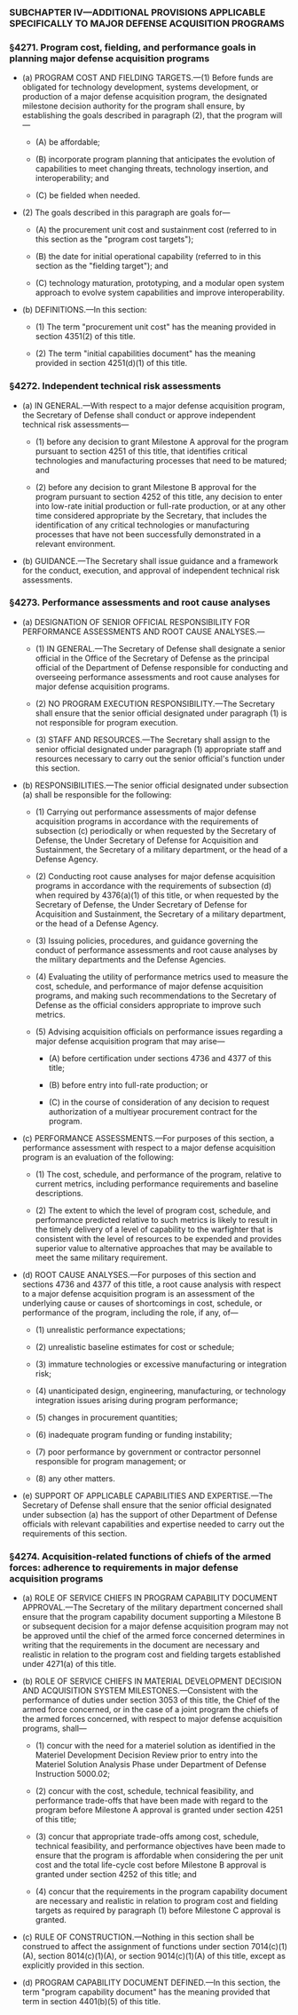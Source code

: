 ### SUBCHAPTER IV—ADDITIONAL PROVISIONS APPLICABLE SPECIFICALLY TO MAJOR DEFENSE ACQUISITION PROGRAMS

### §4271. Program cost, fielding, and performance goals in planning major defense acquisition programs
* (a) PROGRAM COST AND FIELDING TARGETS.—(1) Before funds are obligated for technology development, systems development, or production of a major defense acquisition program, the designated milestone decision authority for the program shall ensure, by establishing the goals described in paragraph (2), that the program will—

  * (A) be affordable;

  * (B) incorporate program planning that anticipates the evolution of capabilities to meet changing threats, technology insertion, and interoperability; and

  * (C) be fielded when needed.


* (2) The goals described in this paragraph are goals for—

  * (A) the procurement unit cost and sustainment cost (referred to in this section as the "program cost targets");

  * (B) the date for initial operational capability (referred to in this section as the "fielding target"); and

  * (C) technology maturation, prototyping, and a modular open system approach to evolve system capabilities and improve interoperability.


* (b) DEFINITIONS.—In this section:

  * (1) The term "procurement unit cost" has the meaning provided in section 4351(2) of this title.

  * (2) The term "initial capabilities document" has the meaning provided in section 4251(d)(1) of this title.

### §4272. Independent technical risk assessments
* (a) IN GENERAL.—With respect to a major defense acquisition program, the Secretary of Defense shall conduct or approve independent technical risk assessments—

  * (1) before any decision to grant Milestone A approval for the program pursuant to section 4251 of this title, that identifies critical technologies and manufacturing processes that need to be matured; and

  * (2) before any decision to grant Milestone B approval for the program pursuant to section 4252 of this title, any decision to enter into low-rate initial production or full-rate production, or at any other time considered appropriate by the Secretary, that includes the identification of any critical technologies or manufacturing processes that have not been successfully demonstrated in a relevant environment.


* (b) GUIDANCE.—The Secretary shall issue guidance and a framework for the conduct, execution, and approval of independent technical risk assessments.

### §4273. Performance assessments and root cause analyses
* (a) DESIGNATION OF SENIOR OFFICIAL RESPONSIBILITY FOR PERFORMANCE ASSESSMENTS AND ROOT CAUSE ANALYSES.—

  * (1) IN GENERAL.—The Secretary of Defense shall designate a senior official in the Office of the Secretary of Defense as the principal official of the Department of Defense responsible for conducting and overseeing performance assessments and root cause analyses for major defense acquisition programs.

  * (2) NO PROGRAM EXECUTION RESPONSIBILITY.—The Secretary shall ensure that the senior official designated under paragraph (1) is not responsible for program execution.

  * (3) STAFF AND RESOURCES.—The Secretary shall assign to the senior official designated under paragraph (1) appropriate staff and resources necessary to carry out the senior official's function under this section.


* (b) RESPONSIBILITIES.—The senior official designated under subsection (a) shall be responsible for the following:

  * (1) Carrying out performance assessments of major defense acquisition programs in accordance with the requirements of subsection (c) periodically or when requested by the Secretary of Defense, the Under Secretary of Defense for Acquisition and Sustainment, the Secretary of a military department, or the head of a Defense Agency.

  * (2) Conducting root cause analyses for major defense acquisition programs in accordance with the requirements of subsection (d) when required by 4376(a)(1) of this title, or when requested by the Secretary of Defense, the Under Secretary of Defense for Acquisition and Sustainment, the Secretary of a military department, or the head of a Defense Agency.

  * (3) Issuing policies, procedures, and guidance governing the conduct of performance assessments and root cause analyses by the military departments and the Defense Agencies.

  * (4) Evaluating the utility of performance metrics used to measure the cost, schedule, and performance of major defense acquisition programs, and making such recommendations to the Secretary of Defense as the official considers appropriate to improve such metrics.

  * (5) Advising acquisition officials on performance issues regarding a major defense acquisition program that may arise—

    * (A) before certification under sections 4736 and 4377 of this title;

    * (B) before entry into full-rate production; or

    * (C) in the course of consideration of any decision to request authorization of a multiyear procurement contract for the program.


* (c) PERFORMANCE ASSESSMENTS.—For purposes of this section, a performance assessment with respect to a major defense acquisition program is an evaluation of the following:

  * (1) The cost, schedule, and performance of the program, relative to current metrics, including performance requirements and baseline descriptions.

  * (2) The extent to which the level of program cost, schedule, and performance predicted relative to such metrics is likely to result in the timely delivery of a level of capability to the warfighter that is consistent with the level of resources to be expended and provides superior value to alternative approaches that may be available to meet the same military requirement.


* (d) ROOT CAUSE ANALYSES.—For purposes of this section and sections 4736 and 4377 of this title, a root cause analysis with respect to a major defense acquisition program is an assessment of the underlying cause or causes of shortcomings in cost, schedule, or performance of the program, including the role, if any, of—

  * (1) unrealistic performance expectations;

  * (2) unrealistic baseline estimates for cost or schedule;

  * (3) immature technologies or excessive manufacturing or integration risk;

  * (4) unanticipated design, engineering, manufacturing, or technology integration issues arising during program performance;

  * (5) changes in procurement quantities;

  * (6) inadequate program funding or funding instability;

  * (7) poor performance by government or contractor personnel responsible for program management; or

  * (8) any other matters.


* (e) SUPPORT OF APPLICABLE CAPABILITIES AND EXPERTISE.—The Secretary of Defense shall ensure that the senior official designated under subsection (a) has the support of other Department of Defense officials with relevant capabilities and expertise needed to carry out the requirements of this section.

### §4274. Acquisition-related functions of chiefs of the armed forces: adherence to requirements in major defense acquisition programs
* (a) ROLE OF SERVICE CHIEFS IN PROGRAM CAPABILITY DOCUMENT APPROVAL.—The Secretary of the military department concerned shall ensure that the program capability document supporting a Milestone B or subsequent decision for a major defense acquisition program may not be approved until the chief of the armed force concerned determines in writing that the requirements in the document are necessary and realistic in relation to the program cost and fielding targets established under 4271(a) of this title.

* (b) ROLE OF SERVICE CHIEFS IN MATERIAL DEVELOPMENT DECISION AND ACQUISITION SYSTEM MILESTONES.—Consistent with the performance of duties under section 3053 of this title, the Chief of the armed force concerned, or in the case of a joint program the chiefs of the armed forces concerned, with respect to major defense acquisition programs, shall—

  * (1) concur with the need for a materiel solution as identified in the Materiel Development Decision Review prior to entry into the Materiel Solution Analysis Phase under Department of Defense Instruction 5000.02;

  * (2) concur with the cost, schedule, technical feasibility, and performance trade-offs that have been made with regard to the program before Milestone A approval is granted under section 4251 of this title;

  * (3) concur that appropriate trade-offs among cost, schedule, technical feasibility, and performance objectives have been made to ensure that the program is affordable when considering the per unit cost and the total life-cycle cost before Milestone B approval is granted under section 4252 of this title; and

  * (4) concur that the requirements in the program capability document are necessary and realistic in relation to program cost and fielding targets as required by paragraph (1) before Milestone C approval is granted.


* (c) RULE OF CONSTRUCTION.—Nothing in this section shall be construed to affect the assignment of functions under section 7014(c)(1)(A), section 8014(c)(1)(A), or section 9014(c)(1)(A) of this title, except as explicitly provided in this section.

* (d) PROGRAM CAPABILITY DOCUMENT DEFINED.—In this section, the term "program capability document" has the meaning provided that term in section 4401(b)(5) of this title.